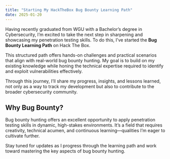 ```yaml
---
title: "Starting My HackTheBox Bug Bounty Learning Path"
date: 2025-01-20
---
```


Having recently graduated from WGU with a Bachelor’s degree in Cybersecurity, I’m excited to take the next step in sharpening and showcasing my penetration testing skills. To do this, I’ve started the **Bug Bounty Learning Path** on Hack The Box.

This structured path offers hands-on challenges and practical scenarios that align with real-world bug bounty hunting. My goal is to build on my existing knowledge while honing the technical expertise required to identify and exploit vulnerabilities effectively.

Through this journey, I’ll share my progress, insights, and lessons learned, not only as a way to track my development but also to contribute to the broader cybersecurity community.

## Why Bug Bounty?

Bug bounty hunting offers an excellent opportunity to apply penetration testing skills in dynamic, high-stakes environments. It’s a field that requires creativity, technical acumen, and continuous learning—qualities I’m eager to cultivate further.

Stay tuned for updates as I progress through the learning path and work toward mastering the key aspects of bug bounty hunting.
